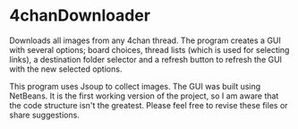 4chanDownloader
===============

Downloads all images from any 4chan thread. The program creates a GUI with several options; board choices, thread lists (which is used for selecting links), a destination folder selector and a refresh button to refresh the GUI with the new selected options.

This program uses Jsoup to collect images. The GUI was built using NetBeans. It is the first working version of the project, so I am aware that the code structure isn't the greatest. Please feel free to revise these files or share suggestions.
